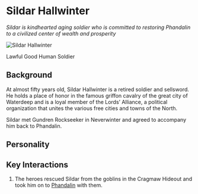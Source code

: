 # Sildar Hallwinter

*Sildar is kindhearted aging soldier who is committed to restoring Phandalin to a civilized center of wealth and prosperity*

![Sildar Hallwinter](https://www.dropbox.com/s/apsfjx16j7z6s5a/sildarHallwinter.jpg?raw=1)

Lawful Good Human Soldier

## Background

At almost fifty years old, Sildar Hallwinter is a retired soldier and sellsword. He holds a place of honor in the famous griffon cavalry of the great city of Waterdeep and is a loyal member of the Lords’ Alliance, a political organization that unites the various free cities and towns of the North.

Sildar met Gundren Rockseeker in Neverwinter and agreed to accompany him back to Phandalin.

## Personality

## Key Interactions

1. The heroes rescued Sildar from the goblins in the Cragmaw Hideout and took him on to [Phandalin](../Locations/phandalin.md) with them.
